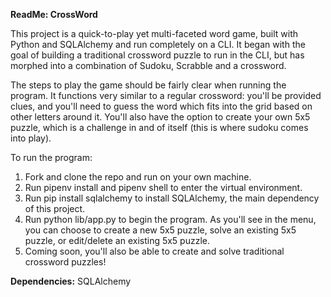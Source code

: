 **ReadMe: CrossWord**

This project is a quick-to-play yet multi-faceted word game, built with Python and SQLAlchemy and run completely on a CLI. It began with the goal of building a traditional crossword puzzle to run in the CLI, but has morphed into a combination of Sudoku, Scrabble and a crossword.

The steps to play the game should be fairly clear when running the program. It functions very similar to a regular crossword: you'll be provided clues, and you'll need to guess the word which fits into the grid based on other letters around it. 
You'll also have the option to create your own 5x5 puzzle, which is a challenge in and of itself (this is where sudoku comes into play). 

To run the program:
1. Fork and clone the repo and run on your own machine.
2. Run pipenv install and pipenv shell to enter the virtual environment.
3. Run pip install sqlalchemy to install SQLAlchemy, the main dependency of this project.
4. Run python lib/app.py to begin the program. As you'll see in the menu, you can choose to create a new 5x5 puzzle, solve an existing 5x5 puzzle, or edit/delete an existing 5x5 puzzle.
5. Coming soon, you'll also be able to create and solve traditional crossword puzzles!

**Dependencies:**
SQLAlchemy
